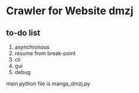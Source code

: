# Crawler for Website dmzj 

## to-do list

1. asynchronous
2. resume from break-point
3. cli
4. gui 
5. debug

main python file is manga_dmzj.py

